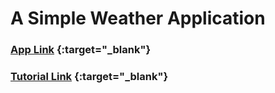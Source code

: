 # A Simple Weather Application

### [App Link](https://anuya-karnik.github.io/weatherapp/) {:target="_blank"}
### [Tutorial Link](https://www.youtube.com/watch?v=GuA0_Z1llYU) {:target="_blank"}

